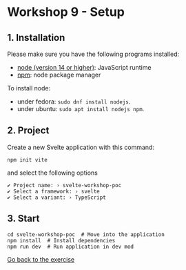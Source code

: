 # Workshop 9 - Setup

## 1. Installation

Please make sure you have the following programs installed:
 - [node (version 14 or higher)](https://github.com/nodejs/node): JavaScript runtime
 - [npm](https://www.npmjs.com/): node package manager

To install node:
 - under fedora: `sudo dnf install nodejs`.
 - under ubuntu: `sudo apt install nodejs npm`.

## 2. Project

Create a new Svelte application with this command:

```shell
npm init vite
```
and select the following options
```shell
✔ Project name: › svelte-workshop-poc
✔ Select a framework: › svelte
✔ Select a variant: › TypeScript
```

## 3. Start

```shell
cd svelte-workshop-poc  # Move into the application
npm install  # Install dependencies
npm run dev  # Run application in dev mod
```

[Go back to the exercise](./README.md)
